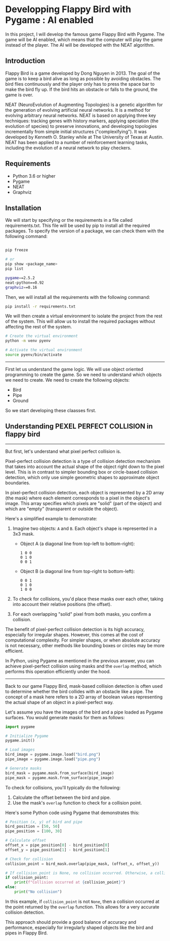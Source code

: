 # Developping Flappy Bird with Pygame : AI enabled

In this project, I will develop the famous game Flappy Bird with Pygame. The game will be AI enabled, which means that the computer will play the game instead of the player. The AI will be developed with the NEAT algorithm.

## Introduction

Flappy Bird is a game developed by Dong Nguyen in 2013. The goal of the game is to keep a bird alive as long as possible by avoiding obstacles. The bird flies continuously and the player only has to press the space bar to make the bird fly up. If the bird hits an obstacle or falls to the ground, the game is over.

NEAT (NeuroEvolution of Augmenting Topologies) is a genetic algorithm for the generation of evolving artificial neural networks. It is a method for evolving arbitrary neural networks. NEAT is based on applying three key techniques: tracking genes with history markers, applying speciation (the evolution of species) to preserve innovations, and developing topologies incrementally from simple initial structures ("complexifying"). It was developed by Kenneth O. Stanley while at The University of Texas at Austin. NEAT has been applied to a number of reinforcement learning tasks, including the evolution of a neural network to play checkers.

## Requirements

- Python 3.6 or higher
- Pygame
- NEAT
- Graphviz

## Installation

We will start by specifying or the requirements in a file called requirements.txt. This file will be used by pip to install all the required packages. To specify the version of a package, we can check them with the following command:

```sh

pip freeze

# or
pip show <package_name>
pip list
```

```sh
pygame==2.5.2
neat-python==0.92
graphviz==0.16
```

Then, we will install all the requirements with the following command:

```sh
pip install -r requirements.txt
```

We will then create a virtual environment to isolate the project from the rest of the system. This will allow us to install the required packages without affecting the rest of the system.

```sh
# Create the virtual environment
python -m venv pyenv

# Activate the virtual environment
source pyenv/bin/activate
```

---

First let us understand the game logic. We will use object oriented programming to create the game.
So we need to understand which objects we need to create.
We need to create the following objects:

- Bird
- Pipe
- Ground

So we start developing these claasses first.

## Understanding PEXEL PERFECT COLLISION in flappy bird

---

But first, let's understand what pixel perfect collision is.

Pixel-perfect collision detection is a type of collision detection mechanism that takes into account the actual shape of the object right down to the pixel level. This is in contrast to simpler bounding box or circle-based collision detection, which only use simple geometric shapes to approximate object boundaries.

In pixel-perfect collision detection, each object is represented by a 2D array (the mask) where each element corresponds to a pixel in the object's image. This array specifies which pixels are "solid" (part of the object) and which are "empty" (transparent or outside the object).

Here's a simplified example to demonstrate:

1. Imagine two objects: `A` and `B`. Each object's shape is represented in a 3x3 mask.

   - Object A (a diagonal line from top-left to bottom-right):

     ```
     1 0 0
     0 1 0
     0 0 1
     ```

   - Object B (a diagonal line from top-right to bottom-left):
     ```
     0 0 1
     0 1 0
     1 0 0
     ```

2. To check for collisions, you'd place these masks over each other, taking into account their relative positions (the offset).

3. For each overlapping "solid" pixel from both masks, you confirm a collision.

The benefit of pixel-perfect collision detection is its high accuracy, especially for irregular shapes. However, this comes at the cost of computational complexity. For simpler shapes, or when absolute accuracy is not necessary, other methods like bounding boxes or circles may be more efficient.

In Python, using Pygame as mentioned in the previous answer, you can achieve pixel-perfect collision using masks and the `overlap` method, which performs this operation efficiently under the hood.

---

Back to our game Flappy Bird, mask-based collision detection is often used to determine whether the bird collides with an obstacle like a pipe. The concept of a mask here refers to a 2D array of boolean values representing the actual shape of an object in a pixel-perfect way.

Let's assume you have the images of the bird and a pipe loaded as Pygame surfaces. You would generate masks for them as follows:

```python
import pygame

# Initialize Pygame
pygame.init()

# Load images
bird_image = pygame.image.load("bird.png")
pipe_image = pygame.image.load("pipe.png")

# Generate masks
bird_mask = pygame.mask.from_surface(bird_image)
pipe_mask = pygame.mask.from_surface(pipe_image)
```

To check for collisions, you'll typically do the following:

1. Calculate the offset between the bird and pipe.
2. Use the mask's `overlap` function to check for a collision point.

Here's some Python code using Pygame that demonstrates this:

```python
# Position (x, y) of bird and pipe
bird_position = [50, 50]
pipe_position = [100, 30]

# Calculate offset
offset_x = pipe_position[0] - bird_position[0]
offset_y = pipe_position[1] - bird_position[1]

# Check for collision
collision_point = bird_mask.overlap(pipe_mask, (offset_x, offset_y))

# If collision_point is None, no collision occurred. Otherwise, a collision happened.
if collision_point:
    print(f"Collision occurred at {collision_point}")
else:
    print("No collision")
```

In this example, if `collision_point` is not `None`, then a collision occurred at the point returned by the `overlap` function. This allows for a very accurate collision detection.

This approach should provide a good balance of accuracy and performance, especially for irregularly shaped objects like the bird and pipes in Flappy Bird.
